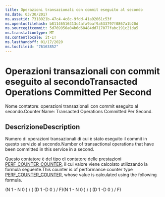 ```yaml
---
title: Operazioni transazionali con commit eseguito al secondo
ms.date: 03/30/2017
ms.assetid: 7318921b-47c4-4c8c-9fdd-41a92061c53f
ms.openlocfilehash: b81146516413c4afa9baf9a533797f0867a1b20d
ms.sourcegitcommit: 5d769956a04b6d68484dd717077fabc191c21da5
ms.translationtype: MT
ms.contentlocale: it-IT
ms.lasthandoff: 01/17/2020
ms.locfileid: "76163852"
---
```

# <a name="transacted-operations-committed-per-second"></a><span data-ttu-id="02b37-102">Operazioni transazionali con commit eseguito al secondo</span><span class="sxs-lookup"><span data-stu-id="02b37-102">Transacted Operations Committed Per Second</span></span>
<span data-ttu-id="02b37-103">Nome contatore: operazioni transazionali con commit eseguito al secondo.</span><span class="sxs-lookup"><span data-stu-id="02b37-103">Counter Name: Transacted Operations Committed Per Second.</span></span>  
  
## <a name="description"></a><span data-ttu-id="02b37-104">Descrizione</span><span class="sxs-lookup"><span data-stu-id="02b37-104">Description</span></span>  
 <span data-ttu-id="02b37-105">Numero di operazioni transazionali di cui è stato eseguito il commit in questo servizio al secondo.</span><span class="sxs-lookup"><span data-stu-id="02b37-105">Number of transactional operations that have been committed in this service in a second.</span></span>  
  
 <span data-ttu-id="02b37-106">Questo contatore è del tipo di contatore delle prestazioni [PERF_COUNTER_COUNTER](https://docs.microsoft.com/previous-versions/windows/it-pro/windows-server-2003/cc740048(v=ws.10)), il cui valore viene calcolato utilizzando la formula seguente.</span><span class="sxs-lookup"><span data-stu-id="02b37-106">This counter is of performance counter type [PERF_COUNTER_COUNTER](https://docs.microsoft.com/previous-versions/windows/it-pro/windows-server-2003/cc740048(v=ws.10)), whose value is calculated using the following formula.</span></span>  
  
 <span data-ttu-id="02b37-107">(N 1 - N 0 ) / ( (D 1 -D 0 ) / F)</span><span class="sxs-lookup"><span data-stu-id="02b37-107">(N 1 - N 0 ) / ( (D 1 -D 0 ) / F)</span></span>
